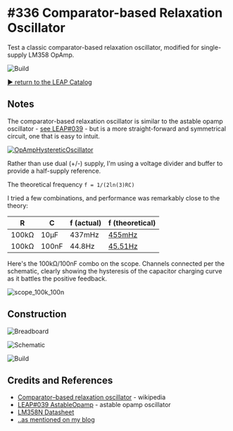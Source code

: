 # #336 Comparator-based Relaxation Oscillator

Test a classic comparator-based relaxation oscillator, modified for single-supply LM358 OpAmp.

![Build](./assets/ComparatorRelaxation_build.jpg?raw=true)

[:arrow_forward: return to the LEAP Catalog](https://leap.tardate.com)

## Notes

The comparator-based relaxation oscillator is similar to the astable opamp oscillator -
[see LEAP#039](../AstableOpamp) - but is a more straight-forward and symmetrical circuit, one that is easy to intuit.

[![OpAmpHystereticOscillator](https://upload.wikimedia.org/wikipedia/commons/1/15/OpAmpHystereticOscillator.svg)](https://en.wikipedia.org/wiki/Relaxation_oscillator#/media/File:OpAmpHystereticOscillator.svg)

Rather than use dual (+/-) supply, I'm using a voltage divider and buffer to provide a half-supply reference.

The theoretical frequency `f = 1/(2ln(3)RC)`

I tried a few combinations, and performance was remarkably close to the theory:

| R     | C     | f (actual) | f (theoretical)                                                                       |
|-------|-------|------------|---------------------------------------------------------------------------------------|
| 100kΩ | 10µF  | 437mHz     | [455mHz](https://www.wolframalpha.com/input/?i=1%2F(2+ln(3)+*+100k%CE%A9+*+10%C2%B5F)) |
| 100kΩ | 100nF | 44.8Hz     | [45.51Hz](https://www.wolframalpha.com/input/?i=1%2F(2+ln(3)+*+100k%CE%A9+*+100nF))    |


Here's the 100kΩ/100nF combo on the scope. Channels connected per the schematic,
clearly showing the hysteresis of the capacitor charging curve as it battles the positive feedback.

![scope_100k_100n](./assets/scope_100k_100n.gif?raw=true)

## Construction

![Breadboard](./assets/ComparatorRelaxation_bb.jpg?raw=true)

![Schematic](./assets/ComparatorRelaxation_schematic.jpg?raw=true)

![Build](./assets/ComparatorRelaxation_build.jpg?raw=true)

## Credits and References
* [Comparator–based relaxation oscillator](https://en.wikipedia.org/wiki/Relaxation_oscillator#Comparator.E2.80.93based_relaxation_oscillator) - wikipedia
* [LEAP#039 AstableOpamp](../AstableOpamp) - astable opamp oscillator
* [LM358N Datasheet](https://www.futurlec.com/Linear/LM358N.shtml)
* [..as mentioned on my blog](https://blog.tardate.com/2017/08/leap336-comparator-based-relaxation-oscillator.html)
